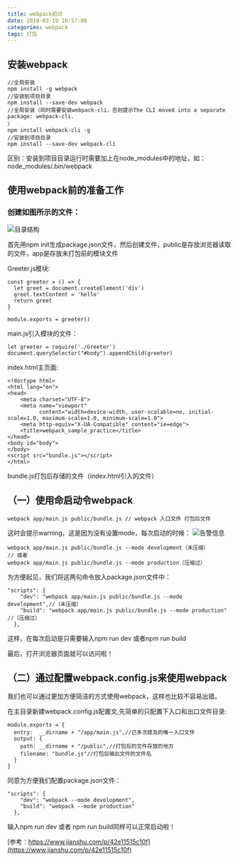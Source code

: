 ```yaml
---
title: webpack初识
date: 2018-03-19 16:57:00
categories: webpack
tags: 打包
---
```

## 安装webpack

```
//全局安装
npm install -g webpack
//安装到项目目录
npm install --save-dev webpack
//全局安装（同时需要安装webpack-cli，否则提示The CLI moved into a separate package: webpack-cli.
）
npm install webpack-cli -g
//安装到项目目录
npm install --save-dev webpack-cli
```

区别：安装到项目目录运行时需要加上在node_modules中的地址，如：node_modules/.bin/webpack

## 使用webpack前的准备工作
### 创建如图所示的文件：
![目录结构](http://p5tstjsfi.bkt.clouddn.com/R625CIDGWA%5BYRXN%25P5GG%29~D.png)

首先用npm init生成package.json文件，然后创建文件，public是存放浏览器读取的文件，app是存放未打包前的模块文件

Greeter.js模块:

```
const greeter = () => {
  let greet = document.createElement('div')
  greet.textContent = 'hello'
  return greet
}

module.exports = greeter()
```
main.js引入模块的文件：

```
let greeter = require('./Greeter')
document.querySelector("#body").appendChild(greeter)
```
index.html主页面:

```
<!doctype html>
<html lang="en">
<head>
    <meta charset="UTF-8">
    <meta name="viewport"
          content="width=device-width, user-scalable=no, initial-scale=1.0, maximum-scale=1.0, minimum-scale=1.0">
    <meta http-equiv="X-UA-Compatible" content="ie=edge">
    <title>webpack_sample_practice</title>
</head>
<body id="body">
</body>
<script src="bundle.js"></script>
</html>
```
bundle.js打包后存储的文件（index.html引入的文件）
## （一）使用命启动令webpack

```
webpack app/main.js public/bundle.js // webpack 入口文件 打包后文件
```
这时会提示warning，这是因为没有设置mode，每次启动的时候：
![告警信息](http://p5tstjsfi.bkt.clouddn.com/4%7BET1%5DH%5B@_@%7D%28Q%7D7J@R1EPF.png)
```
webpack app/main.js public/bundle.js --mode development（未压缩）
// 或者
webpack app/main.js public/bundle.js --mode production（压缩过）
```
为方便起见，我们将这两句命令放入package.json文件中：
```
"scripts": {
    "dev": "webpack app/main.js public/bundle.js --mode development",//（未压缩）
    "build": "webpack app/main.js public/bundle.js --mode production" //（压缩过）
  },
```
这样，在每次启动是只需要输入npm run dev 或者npm run build

最后，打开浏览器页面就可以访问啦！

## （二）通过配置webpack.config.js来使用webpack
我们也可以通过更加方便简洁的方式使用webpack，这样也比较不容易出错。

在主目录新建webpack.config.js配置文,先简单的只配置下入口和出口文件目录:

```
module.exports = {
  entry:  __dirname + "/app/main.js",//已多次提及的唯一入口文件
  output: {
    path: __dirname + "/public",//打包后的文件存放的地方
    filename: "bundle.js"//打包后输出文件的文件名
  }
}
```
同意为方便我们配置package.json文件：

```
"scripts": {
    "dev": "webpack --mode development",
    "build": "webpack --mode production"
  },
```
输入npm run dev 或者 npm run build同样可以正常启动啦！

[参考：https://www.jianshu.com/p/42e11515c10f](https://www.jianshu.com/p/42e11515c10f)